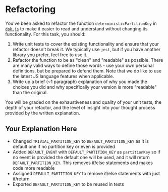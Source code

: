 # Refactoring

You've been asked to refactor the function `deterministicPartitionKey` in [`dpk.js`](dpk.js) to make it easier to read and understand without changing its functionality. For this task, you should:

1. Write unit tests to cover the existing functionality and ensure that your refactor doesn't break it. We typically use `jest`, but if you have another library you prefer, feel free to use it.
2. Refactor the function to be as "clean" and "readable" as possible. There are many valid ways to define those words - use your own personal definitions, but be prepared to defend them. Note that we do like to use the latest JS language features when applicable.
3. Write up a brief (~1 paragraph) explanation of why you made the choices you did and why specifically your version is more "readable" than the original.

You will be graded on the exhaustiveness and quality of your unit tests, the depth of your refactor, and the level of insight into your thought process provided by the written explanation.

## Your Explanation Here
* Changed `TRIVIAL_PARTITION_KEY` to `DEFAULT_PARTITION_KEY` as it is default one if no partition key or even is provided
* Added `DEFAULT_EVENT` with `DEFAULT_PARTITION_KEY` as `partitionKey` so if no event is provided the default one will be used, and it will return `DEFAULT_PARTITION_KEY`. This removes  if/else statements and makes code more readable
* Assigned `DEFAULT_PARTITION_KEY` to remove  if/else statements with just if/return
* Exported `DEFAULT_PARTITION_KEY` to be reused in tests
